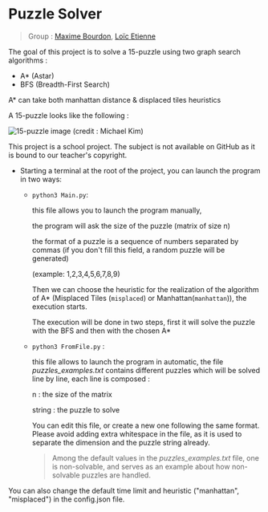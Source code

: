 # Puzzle Solver

> Group : [Maxime Bourdon](https://github.com/Mbourdon95), [Loïc Etienne](https://github.com/LoicE5)

The goal of this project is to solve a 15-puzzle using two graph search algorithms :
- A* (Astar)
- BFS (Breadth-First Search)

A* can take both manhattan distance & displaced tiles heuristics

A 15-puzzle looks like the following : 

![15-puzzle image (credit : Michael Kim)](https://user-images.githubusercontent.com/59501884/224975884-ebd60aed-4230-435b-8fa3-7730d7435056.png)

This project is a school project. The subject is not available on GitHub as it is bound to our teacher's copyright.

- Starting a terminal at the root of the project, you can launch the program in two ways:
    - `python3 Main.py`:
        
        this file allows you to launch the program manually,
        
        the program will ask the size of the puzzle (matrix of size n)
        
        the format of a puzzle is a sequence of numbers separated by commas (if you don't fill this field, a random puzzle will be generated)
        
        (example: 1,2,3,4,5,6,7,8,9)
        
        Then we can choose the heuristic for the realization of the algorithm of A* (Misplaced Tiles (`misplaced`) or Manhattan(`manhattan`)), the execution starts.


        
        The execution will be done in two steps, first it will solve the puzzle with the BFS and then with the chosen A*
        
    - `python3 FromFile.py` :
        
        this file allows to launch the program in automatic, the file *puzzles_examples.txt* contains different puzzles which will be solved line by line, each line is composed :
        
        n : the size of the matrix
        
        string : the puzzle to solve

        You can edit this file, or create a new one following the same format. Please avoid adding extra whitespace in the file, as it is used to separate the dimension and the puzzle string already.

        > Among the default values in the *puzzles_examples.txt* file, one is non-solvable, and serves as an example about how non-solvable puzzles are handled.
        

You can also change the default time limit and heuristic ("manhattan", "misplaced") in the config.json file.
